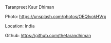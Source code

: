 Taranpreet Kaur Dhiman

Photo: https://unsplash.com/photos/OEQIvokHVrg

Location: India

Github: https://github.com/thetarandhiman
